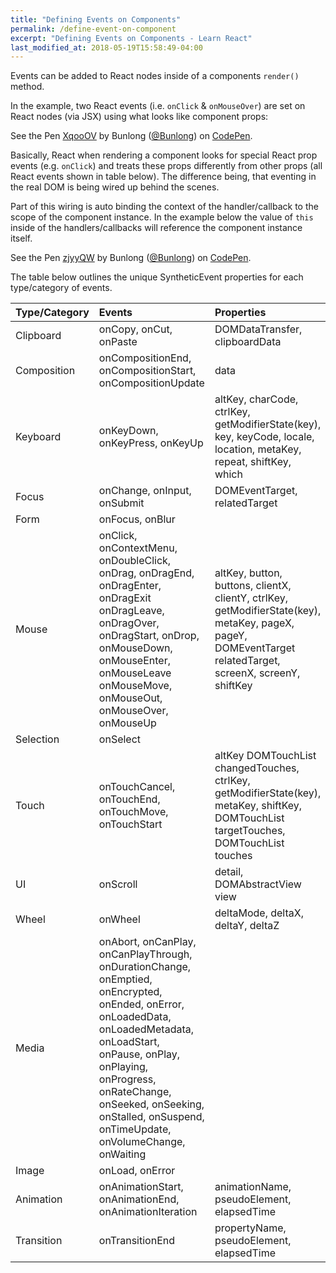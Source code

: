 ```yaml
---
title: "Defining Events on Components"
permalink: /define-event-on-component
excerpt: "Defining Events on Components - Learn React"
last_modified_at: 2018-05-19T15:58:49-04:00
---
```


Events can be added to React nodes inside of a components `render()` method.

In the example, two React events (i.e. `onClick` & `onMouseOver`) are set on React nodes (via JSX) using what looks like component props:

<p data-height="265" data-theme-id="dark" data-slug-hash="XqooOV" data-default-tab="js,result" data-user="Bunlong" data-embed-version="2" data-pen-title="XqooOV" class="codepen">See the Pen <a href="https://codepen.io/Bunlong/pen/XqooOV/">XqooOV</a> by Bunlong (<a href="https://codepen.io/Bunlong">@Bunlong</a>) on <a href="https://codepen.io">CodePen</a>.</p>
<script async src="https://static.codepen.io/assets/embed/ei.js"></script>

Basically, React when rendering a component looks for special React prop events (e.g. `onClick`) and treats these props differently from other props (all React events shown in table below). The difference being, that eventing in the real DOM is being wired up behind the scenes.

Part of this wiring is auto binding the context of the handler/callback to the scope of the component instance. In the example below the value of `this` inside of the handlers/callbacks will reference the component instance itself.

<p data-height="265" data-theme-id="dark" data-slug-hash="zjyyQW" data-default-tab="js,result" data-user="Bunlong" data-embed-version="2" data-pen-title="zjyyQW" class="codepen">See the Pen <a href="https://codepen.io/Bunlong/pen/zjyyQW/">zjyyQW</a> by Bunlong (<a href="https://codepen.io/Bunlong">@Bunlong</a>) on <a href="https://codepen.io">CodePen</a>.</p>
<script async src="https://static.codepen.io/assets/embed/ei.js"></script>

The table below outlines the unique SyntheticEvent properties for each type/category of events.

| Type/Category | Events           | Properties       |
|:--------------|:-----------------|:-----------------|
| Clipboard     | onCopy, onCut, onPaste | DOMDataTransfer, clipboardData |
| Composition   | onCompositionEnd, onCompositionStart, onCompositionUpdate | data |
| Keyboard      | onKeyDown, onKeyPress, onKeyUp | altKey, charCode, ctrlKey, getModifierState(key), key, keyCode, locale, location, metaKey, repeat, shiftKey, which |
| Focus         | onChange, onInput, onSubmit | DOMEventTarget, relatedTarget |
| Form          | onFocus, onBlur |                   |
| Mouse         | onClick, onContextMenu, onDoubleClick, onDrag, onDragEnd, onDragEnter, onDragExit onDragLeave, onDragOver, onDragStart, onDrop, onMouseDown, onMouseEnter, onMouseLeave onMouseMove, onMouseOut, onMouseOver, onMouseUp | altKey, button, buttons, clientX, clientY, ctrlKey, getModifierState(key), metaKey, pageX, pageY, DOMEventTarget relatedTarget, screenX, screenY, shiftKey |
| Selection     | onSelect         | |
| Touch         | onTouchCancel, onTouchEnd, onTouchMove, onTouchStart | altKey DOMTouchList changedTouches, ctrlKey, getModifierState(key), metaKey, shiftKey, DOMTouchList targetTouches, DOMTouchList touches |
| UI            | onScroll         | detail, DOMAbstractView view |
| Wheel         | onWheel          | deltaMode, deltaX, deltaY, deltaZ |
| Media         | onAbort, onCanPlay, onCanPlayThrough, onDurationChange, onEmptied, onEncrypted, onEnded, onError, onLoadedData, onLoadedMetadata, onLoadStart, onPause, onPlay, onPlaying, onProgress, onRateChange, onSeeked, onSeeking, onStalled, onSuspend, onTimeUpdate, onVolumeChange, onWaiting | |
| Image         | onLoad, onError  | |
| Animation     | onAnimationStart, onAnimationEnd, onAnimationIteration | animationName, pseudoElement, elapsedTime |
| Transition    | onTransitionEnd  | propertyName, pseudoElement, elapsedTime |
